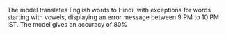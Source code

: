 The model translates English words to Hindi, with exceptions for words starting with vowels, displaying an error message between 9 PM to 10 PM IST. The model gives an accuracy of 80%
